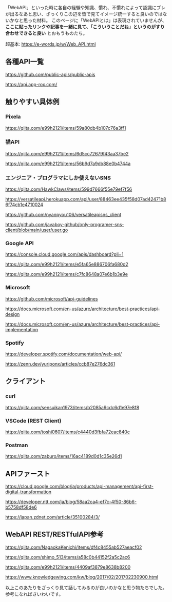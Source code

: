 「WebAPI」といった時に各自の経験や知識、慣れ、不慣れによって認識にブレが出るなあと思い、ざっくりこの辺を皆で見てイメージ統一すると良いのではないかなと思った材料。
このページに「WebAPIとは」は表現されていませんが、**ここに貼ったリンクや記事を一緒に見て、「こういうことだね」というのがすり合わせできると良い** とおもうものたち。

超基本: https://e-words.jp/w/Web_API.html

## 各種API一覧

https://github.com/public-apis/public-apis

https://api.app-rox.com/


## 触りやすい具体例

### Pixela

https://qiita.com/e99h2121/items/59a80db4b107c76a3ff1

### 猫API

https://qiita.com/e99h2121/items/6d5cc72679f43aa37be2

https://qiita.com/e99h2121/items/56b9d7a9db88e0b4744a

### エンジニア・プログラマにしか使えないSNS

https://qiita.com/HawkClaws/items/599d7666f55e79ef7f56

https://versatileapi.herokuapp.com/api/user/88463ee435f58d07ad42471b86f74cb1e4710024

https://github.com/nyanpyou106/versatileapisns_client

https://github.com/javaboy-github/only-programer-sns-client/blob/main/user/user.go

### Google API
https://console.cloud.google.com/apis/dashboard?pli=1

https://qiita.com/e99h2121/items/e5fa65e886706fa680d2

https://qiita.com/e99h2121/items/c7fc8648a07e6b1b3e9e

### Microsoft 

https://github.com/microsoft/api-guidelines

https://docs.microsoft.com/en-us/azure/architecture/best-practices/api-design

https://docs.microsoft.com/en-us/azure/architecture/best-practices/api-implementation

### Spotify 

https://developer.spotify.com/documentation/web-api/

https://zenn.dev/yuriponx/articles/ccb87e276dc361




## クライアント

### curl
https://qiita.com/sensuikan1973/items/b2085a9cdc6d1e97e8f8

### VSCode (REST Client)
https://qiita.com/toshi0607/items/c4440d3fbfa72eac840c

### Postman
https://qiita.com/zaburo/items/16ac4189d0d1c35e26d1


## APIファースト

https://cloud.google.com/blog/ja/products/api-management/api-first-digital-transformation

https://developer.ntt.com/ja/blog/58aa2ca4-ef7c-4f50-86b6-b5758df58de6

https://japan.zdnet.com/article/35100284/3/


## WebAPI REST/RESTfulAPI参考

https://qiita.com/NagaokaKenichi/items/df4c8455ab527aeacf02

https://qiita.com/shimo_513/items/a58c0b44152f2a5c2ac6

https://qiita.com/e99h2121/items/4409af3879e8638b8200

https://www.knowledgewing.com/kw/blog/2017/02/201702230900.html


以上このあたりをざっくり見て話してみるのが良いのかなと思う物たちでした。参考になればさいわいです。
